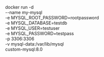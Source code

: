 docker run -d \
  --name my-mysql \
  -e MYSQL_ROOT_PASSWORD=rootpassword \
  -e MYSQL_DATABASE=testdb \
  -e MYSQL_USER=testuser \
  -e MYSQL_PASSWORD=testpass \
  -p 3306:3306 \
  -v mysql-data:/var/lib/mysql \
  custom-mysql:8.0